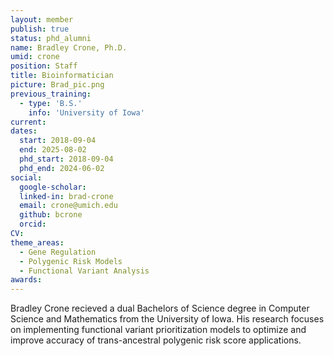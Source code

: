 ```yaml
---
layout: member
publish: true
status: phd_alumni
name: Bradley Crone, Ph.D.
umid: crone
position: Staff
title: Bioinformatician 
picture: Brad_pic.png
previous_training:
  - type: 'B.S.'
    info: 'University of Iowa'
current:
dates:
  start: 2018-09-04
  end: 2025-08-02
  phd_start: 2018-09-04
  phd_end: 2024-06-02
social: 
  google-scholar: 
  linked-in: brad-crone 
  email: crone@umich.edu
  github: bcrone
  orcid:
CV: 
theme_areas:
  - Gene Regulation
  - Polygenic Risk Models
  - Functional Variant Analysis
awards:
---
```


Bradley Crone recieved a dual Bachelors of Science degree in Computer Science and Mathematics from the University of Iowa. His research focuses on implementing functional variant prioritization models to optimize and improve accuracy of trans-ancestral polygenic risk score applications.
